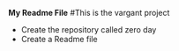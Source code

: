**My Readme File**
#This is the vargant project
* Create the repository called zero day
* Create a Readme file  
